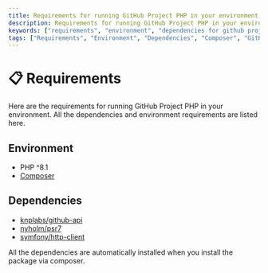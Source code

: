 ```yaml
---
title: Requirements for running GitHub Project PHP in your environment
description: Requirements for running GitHub Project PHP in your environment. All the dependencies and environment requirements are listed here. Check out the requirements for GitHub Project PHP.
keywords: ["requirements", "environment", "dependencies for github project php", "requirements for github project php", "environment requirements", "github project php environment requirements"]
tags: ["Requirements", "Environment", "Dependencies", "Composer", "GitHub Project PHP Requirements", "Environment Requirements", "Get Started", "GitHub Project PHP", "GitHub Project PHP Dependencies"]
---
```


<head>
  <meta name="robots" content="index,follow" />
  <meta name="author" content="CSlant" />
</head>

# 📋 Requirements

Here are the requirements for running GitHub Project PHP in your environment. All the dependencies and environment requirements are listed here.

## Environment
- PHP ^8.1
- [Composer](https://getcomposer.org/)

## Dependencies

- [knplabs/github-api](https://packagist.org/packages/knplabs/github-api)
- [nyholm/psr7](https://packagist.org/packages/nyholm/psr7)
- [symfony/http-client](https://packagist.org/packages/symfony/http-client)

All the dependencies are automatically installed when you install the package via composer.
